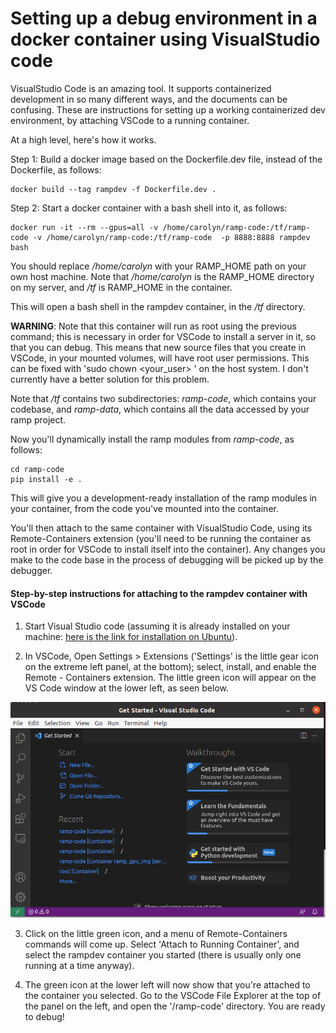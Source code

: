 # Setting up a debug environment in a docker container using VisualStudio code

VisualStudio Code is an amazing tool. It supports containerized development in so many different ways, and the documents can be confusing. These are instructions for setting up a working containerized dev environment, by attaching VSCode to a running container.

 At a high level, here's how it works.
 
Step 1: Build a docker image based on the Dockerfile.dev file, instead of the Dockerfile, as follows:

 ```
 docker build --tag rampdev -f Dockerfile.dev .
 ```
 
Step 2: Start a docker container with a bash shell into it, as follows:

```
docker run -it --rm --gpus=all -v /home/carolyn/ramp-code:/tf/ramp-code -v /home/carolyn/ramp-code:/tf/ramp-code  -p 8888:8888 rampdev bash
```

You should replace */home/carolyn* with your RAMP_HOME path on your own host machine. Note that */home/carolyn* is the RAMP_HOME directory on my server, and */tf* is RAMP_HOME in the container.

This will open a bash shell in the rampdev container, in the */tf* directory. 

**WARNING**: Note that this container will run as root using the previous command; this is necessary in order for VSCode to install a server in it, so that you can debug. This means that new source files that you create in VSCode, in your mounted volumes, will have root user permissions. This can be fixed with 'sudo chown <your_user> <filename>' on the host system. I don't currently have a better solution for this problem. 

Note that */tf* contains two subdirectories: *ramp-code*, which contains your codebase, and *ramp-data*, which contains all the data accessed by your ramp project. 

Now you'll dynamically install the ramp modules from *ramp-code*, as follows:

```
cd ramp-code
pip install -e .
```

This will give you a development-ready installation of the ramp modules in your container, from the code you've mounted into the container.

You'll then attach to the same container with VisualStudio Code, using its Remote-Containers extension (you'll need to be running the container as root in order for VSCode to install itself into the container). Any changes you make to the code base in the process of debugging will be picked up by the debugger.

#### Step-by-step instructions for attaching to the rampdev container with VSCode

1. Start Visual Studio code (assuming it is already installed on your machine: [here is the link for installation on Ubuntu](https://code.visualstudio.com/docs/setup/linux)). 

2. In VSCode, Open Settings > Extensions ('Settings' is the little gear icon on the extreme left panel, at the bottom); select, install, and enable the Remote - Containers extension. The little green icon will appear on the VS Code window at the lower left, as seen below. 

![image 1](images/20211130112655.png)

3. Click on the little green icon, and a menu of Remote-Containers commands will come up. Select 'Attach to Running Container', and select the rampdev container you started (there is usually only one running at a time anyway).

4. The green icon at the lower left will now show that you're attached to the container you selected. Go to the VSCode File Explorer at the top of the panel on the left, and open the '/ramp-code' directory. You are ready to debug!

